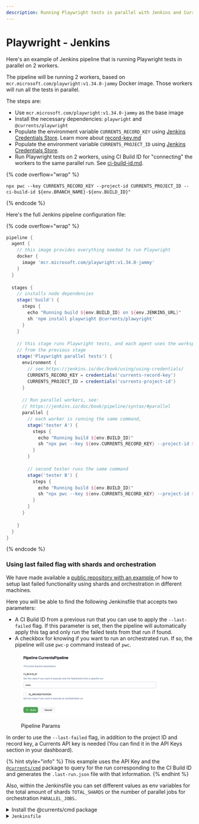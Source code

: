 ```yaml
---
description: Running Playwright tests in parallel with Jenkins and Currents Dashboard
---
```


# Playwright - Jenkins

Here's an example of Jenkins pipeline that is running Playwright tests in parallel on 2 workers.&#x20;

The pipeline will be running 2 workers, based on `mcr.microsoft.com/playwright:v1.34.0-jammy` Docker image. Those workers will run all the tests in parallel.

The steps are:

* Use `mcr.microsoft.com/playwright:v1.34.0-jammy` as the base image
* Install the necessary dependencies: `playwright` and `@currents/playwright`
* Populate the environment variable `CURRENTS_RECORD_KEY` using [Jenkins Credentials Store](https://jenkins.io/doc/book/using/using-credentials/). Learn more about [record-key.md](../../../guides/record-key.md "mention")
* Populate the environment variable `CURRENTS_PROJECT_ID` using [Jenkins Credentials Store](https://jenkins.io/doc/book/using/using-credentials/).
* Run Playwright tests on 2 workers, using CI Build ID for "connecting" the workers to the same parallel run. See [ci-build-id.md](../../../guides/ci-build-id.md "mention").

{% code overflow="wrap" %}
```
npx pwc --key CURRENTS_RECORD_KEY --project-id CURRENTS_PROJECT_ID --ci-build-id ${env.BRANCH_NAME}-${env.BUILD_ID}"
```
{% endcode %}

Here's the full Jenkins pipeline configuration file:

{% code overflow="wrap" %}
```groovy
pipeline {
  agent {
    // this image provides everything needed to run Playwright
    docker {
      image 'mcr.microsoft.com/playwright:v1.34.0-jammy'
    }
  }

  stages {
    // installs node dependencies
    stage('build') {
      steps {
        echo "Running build ${env.BUILD_ID} on ${env.JENKINS_URL}"
        sh 'npm install playwright @currents/plawyright'
      }
    }

    // this stage runs Playwright tests, and each agent uses the workspace
    // from the previous stage
    stage('Playwright parallel tests') {
      environment {
        // see https://jenkins.io/doc/book/using/using-credentials/
        CURRENTS_RECORD_KEY = credentials('currents-record-key')
        CURRENTS_PROJECT_ID = credentials('currents-project-id')
      }

      // Run parallel workers, see:
      // https://jenkins.io/doc/book/pipeline/syntax/#parallel
      parallel {
        // each worker is running the same command, 
        stage('tester A') {
          steps {
            echo "Running build ${env.BUILD_ID}"
            sh "npx pwc --key ${env.CURRENTS_RECORD_KEY} --project-id ${env.CURRENTS_RECORD_KEY} --ci-build-id ${env.BRANCH_NAME}-${env.BUILD_ID}"
          }
        }

        // second tester runs the same command
        stage('tester B') {
          steps {
            echo "Running build ${env.BUILD_ID}"
            sh "npx pwc --key ${env.CURRENTS_RECORD_KEY} --project-id ${env.CURRENTS_RECORD_KEY} --ci-build-id ${env.BRANCH_NAME}-${env.BUILD_ID}"
          }
        }
      }

    }
  }
}
```
{% endcode %}

### Using last failed flag with shards and orchestration

We have made available a [public repository with an example ](https://github.com/currents-dev/jenkins-last-failed)of how to setup last failed functionality using shards and orchestration in different machines.

Here you will be able to find the following Jenkinsfile that accepts two parameters:

* A CI Build ID from a previous run that you can use to apply the `--last-failed` flag. If this parameter is set, then the pipeline will automatically apply this tag and only run the failed tests from that run if found.
* A checkbox for knowing if you want to run an orchestrated run. If so, the pipeline will use `pwc-p` command instead of `pwc`.

<figure><img src="../../../.gitbook/assets/image (12).png" alt="" width="375"><figcaption><p>Pipeline Params</p></figcaption></figure>

In order to use the `--last-failed` flag, in addition to the project ID and record key, a Currents API key is needed (You can find it in the API Keys section in your dashboard).

{% hint style="info" %}
This example uses the API Key and the [`@currents/cmd`](../../../resources/reporters/currents-cmd/currents-api.md) package to query for the run corresponding to the CI Build ID and generates the `.last-run.json` file with that information.
{% endhint %}

Also, within the Jenkinsfile you can set different values as env variables for the total amount of shards `TOTAL_SHARDS` or the number of parallel jobs for orchestration `PARALLEL_JOBS.`

<details>

<summary>Install the @currents/cmd package</summary>

```bash
npm install -D @currents/cmd
```

</details>

<details>

<summary><code>Jenkinsfile</code></summary>

```groovy
pipeline {
    agent any
    parameters {
        string(name: 'CI_BUILD_ID', defaultValue: 'none', description: 'Set this value if you want to execute only the failed tests from a specific run')
        booleanParam(name: 'IS_ORCHESTRATION', defaultValue: false, description: 'Set this value if you want to execute an orchestrated run')
    }
    environment {
        CURRENTS_PROJECT_ID = credentials('CURRENTS_PROJECT_ID')
        CURRENTS_RECORD_KEY = credentials('CURRENTS_RECORD_KEY')
        CURRENTS_CI_BUILD_ID = "reporter-${JOB_NAME}-${BUILD_ID}-${BUILD_NUMBER}"
        CURRENTS_API_KEY = credentials('CURRENTS_API_KEY')
        TOTAL_SHARDS = 3
        PARALLEL_JOBS = 4
    }
    options {
        timeout(time: 60, unit: 'MINUTES')
    }
    stages {
        stage('Checkout') {
            steps {
                checkout scm
            }
        }

        stage('Install Dependencies') {
            steps {
                sh 'npm ci'
                sh 'npx playwright install'
                sh 'rm -rf test-results'
                sh 'rm -rf .last-run.json'
            }
        }

        stage('Set params CI Build ID') {
            steps {
                script {
                    env.CI_BUILD_ID = "${params.CI_BUILD_ID}"
                    echo "CI_BUILD_ID is set to: ${params.CI_BUILD_ID}"
                }
                echo "Verify values: ${env.CI_BUILD_ID} ${params.IS_ORCHESTRATION}"
            }
        }

        stage('Run Tests decision') {
            steps {
                runTestsDecision(env.CI_BUILD_ID, params.IS_ORCHESTRATION)
            }
        }
    }
}

def runTestsDecision(ciBuildId, isOrchestration) {
    if (ciBuildId && ciBuildId != 'none') {
        stage('Run Tests with last failed') {
            script {
                echo "Running tests with last failed: ${ciBuildId} ${env.TOTAL_SHARDS}"
                script {
                    sh "npx currents api get-run --api-key ${env.CURRENTS_API_KEY} --project-id ${env.CURRENTS_PROJECT_ID} --ci-build-id ${env.CI_BUILD_ID} --pw-last-run --output .last-run.json"
                    sh 'cat .last-run.json'
                }
                if (isOrchestration && isOrchestration == true) {
                    runPlaywrightOrchestration(env.PARALLEL_JOBS.toInteger(), true)
                } else {
                    runPlaywrightSharded(env.TOTAL_SHARDS.toInteger(), true)
                }
            }
        }
    } else {
        stage('Run Tests') {
            script {
                echo 'Running tests'
                if (isOrchestration && isOrchestration == true) {
                    runPlaywrightOrchestration(env.PARALLEL_JOBS.toInteger(), false)
                } else {
                    runPlaywrightSharded(env.TOTAL_SHARDS.toInteger(), false)
                }
            }
        }
    }
}

def runPlaywrightSharded(shardTotal, lastFailed) {
    def parallelStages = [:]
    for (int i = 1; i <= shardTotal; i++) {
        def shardIndex = i
        parallelStages["shard${shardIndex}"] = {
            if (lastFailed) {
                sh "mkdir -p test-results/shard-${shardIndex}"
                sh "cp .last-run.json test-results/shard-${shardIndex}/.last-run.json"
                runPlaywrightTestsLastFailed(shardIndex, shardTotal)
            } else {
                runPlaywrightTests(shardIndex, shardTotal)
            }
        }
    }
    parallel parallelStages
}

def runPlaywrightTests(shardIndex, shardTotal) {
    stage("Run Playwright Tests - Shard ${shardIndex}") {
        script {
            def command = "npx pwc --shard=${shardIndex}/${shardTotal}"
            echo "Running command: ${command}"
            sh "${command}"
        }
    }
}

def runPlaywrightTestsLastFailed(shardIndex, shardTotal) {
    stage("Run Playwright Tests - Shard ${shardIndex}") {
        script {
            def command = "npx pwc --shard=${shardIndex}/${shardTotal} --last-failed --output test-results/shard-${shardIndex}"
            echo "Running command: ${command}"
            sh "${command}"
        }
    }
}

def runPlaywrightOrchestration(parallelTotal, lastFailed) {
    def parallelStages = [:]
    for (int i = 1; i <= parallelTotal; i++) {
        def parallelIndex = i
        parallelStages["parallel${parallelIndex}"] = {
            if (lastFailed) {
                sh "mkdir -p test-results/parallel-${parallelIndex}"
                sh "cp .last-run.json test-results/parallel-${parallelIndex}/.last-run.json"
                runPlaywrightTestsLastFailedOrchestration(parallelIndex)
            } else {
                runPlaywrightTestsOrchestration(parallelIndex)
            }
        }
    }
    parallel parallelStages
}

def runPlaywrightTestsOrchestration(parallelIndex) {
    stage("Run Playwright Tests - Orchestration ${parallelIndex}") {
        script {
            def command = 'npx pwc-p'
            echo "Running command: ${command}"
            sh "${command}"
        }
    }
}

def runPlaywrightTestsLastFailedOrchestration(parallelIndex) {
    stage("Run Playwright Tests - Orchestration ${parallelIndex}") {
        script {
            def command = "npx pwc-p --last-failed --output test-results/parallel-${parallelIndex}"
            echo "Running command: ${command}"
            sh "${command}"
        }
    }
}

```



</details>


